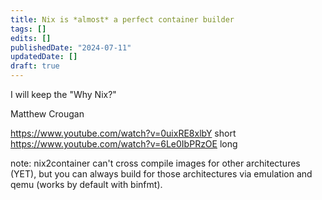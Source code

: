 ```yaml
---
title: Nix is *almost* a perfect container builder
tags: []
edits: []
publishedDate: "2024-07-11"
updatedDate: []
draft: true
---
```


I will keep the "Why Nix?"

Matthew Crougan

https://www.youtube.com/watch?v=0uixRE8xlbY short
https://www.youtube.com/watch?v=6Le0IbPRzOE long

note: nix2container can't cross compile images for other architectures (YET),
but you can always build for those architectures via emulation and qemu (works
by default with binfmt).
